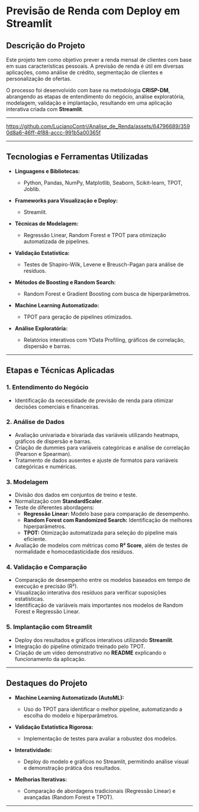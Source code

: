 # Previsão de Renda com Deploy em Streamlit

## Descrição do Projeto
Este projeto tem como objetivo prever a renda mensal de clientes com base em suas características pessoais. A previsão de renda é útil em diversas aplicações, como análise de crédito, segmentação de clientes e personalização de ofertas. 

O processo foi desenvolvido com base na metodologia **CRISP-DM**, abrangendo as etapas de entendimento do negócio, análise exploratória, modelagem, validação e implantação, resultando em uma aplicação interativa criada com **Streamlit**.

---

https://github.com/LucianoContri/Analise_de_Renda/assets/64796689/3590d8a6-46ff-4f88-accc-991b5a00365f

---

## Tecnologias e Ferramentas Utilizadas

- **Linguagens e Bibliotecas:**
  - Python, Pandas, NumPy, Matplotlib, Seaborn, Scikit-learn, TPOT, Joblib.

- **Frameworks para Visualização e Deploy:**
  - Streamlit.

- **Técnicas de Modelagem:**
  - Regressão Linear, Random Forest e TPOT para otimização automatizada de pipelines.

- **Validação Estatística:**
  - Testes de Shapiro-Wilk, Levene e Breusch-Pagan para análise de resíduos.

- **Métodos de Boosting e Random Search:**
  - Random Forest e Gradient Boosting com busca de hiperparâmetros.

- **Machine Learning Automatizado:**
  - TPOT para geração de pipelines otimizados.

- **Análise Exploratória:**
  - Relatórios interativos com YData Profiling, gráficos de correlação, dispersão e barras.

---

## Etapas e Técnicas Aplicadas

### 1. **Entendimento do Negócio**
   - Identificação da necessidade de previsão de renda para otimizar decisões comerciais e financeiras.

### 2. **Análise de Dados**
   - Avaliação univariada e bivariada das variáveis utilizando heatmaps, gráficos de dispersão e barras.
   - Criação de dummies para variáveis categóricas e análise de correlação (Pearson e Spearman).
   - Tratamento de dados ausentes e ajuste de formatos para variáveis categóricas e numéricas.

### 3. **Modelagem**
   - Divisão dos dados em conjuntos de treino e teste.
   - Normalização com **StandardScaler**.
   - Teste de diferentes abordagens:
     - **Regressão Linear:** Modelo base para comparação de desempenho.
     - **Random Forest com Randomized Search:** Identificação de melhores hiperparâmetros.
     - **TPOT:** Otimização automatizada para seleção do pipeline mais eficiente.
   - Avaliação de modelos com métricas como **R² Score**, além de testes de normalidade e homocedasticidade dos resíduos.

### 4. **Validação e Comparação**
   - Comparação de desempenho entre os modelos baseados em tempo de execução e precisão (R²).
   - Visualização interativa dos resíduos para verificar suposições estatísticas.
   - Identificação de variáveis mais importantes nos modelos de Random Forest e Regressão Linear.

### 5. **Implantação com Streamlit**
   - Deploy dos resultados e gráficos interativos utilizando **Streamlit**.
   - Integração do pipeline otimizado treinado pelo TPOT.
   - Criação de um vídeo demonstrativo no **README** explicando o funcionamento da aplicação.

---

## Destaques do Projeto

- **Machine Learning Automatizado (AutoML):**
  - Uso do TPOT para identificar o melhor pipeline, automatizando a escolha do modelo e hiperparâmetros.
  
- **Validação Estatística Rigorosa:**
  - Implementação de testes para avaliar a robustez dos modelos.

- **Interatividade:**
  - Deploy do modelo e gráficos no Streamlit, permitindo análise visual e demonstração prática dos resultados.

- **Melhorias Iterativas:**
  - Comparação de abordagens tradicionais (Regressão Linear) e avançadas (Random Forest e TPOT).

---

